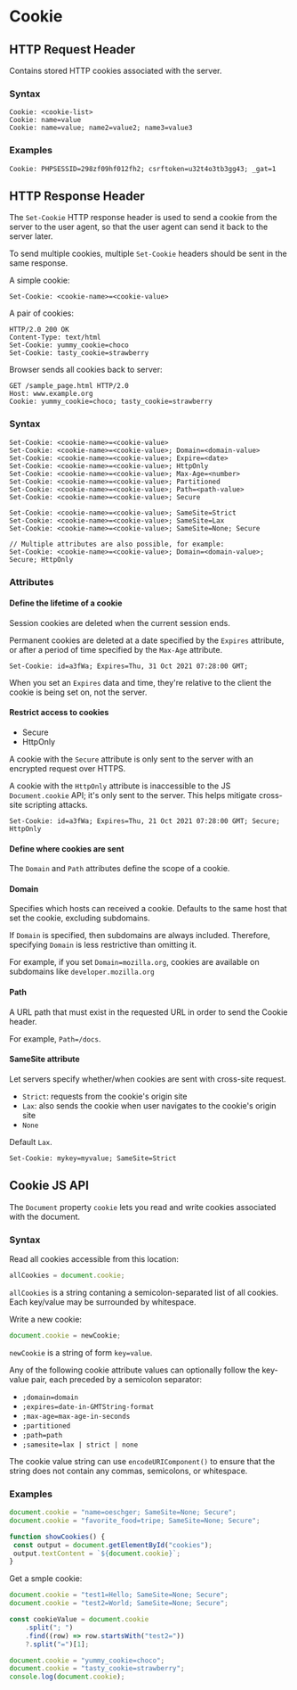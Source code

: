 # Cookie

## HTTP Request Header

Contains stored HTTP cookies associated with the server.

### Syntax

```
Cookie: <cookie-list>
Cookie: name=value
Cookie: name=value; name2=value2; name3=value3
```

### Examples

```
Cookie: PHPSESSID=298zf09hf012fh2; csrftoken=u32t4o3tb3gg43; _gat=1
```

## HTTP Response Header

The `Set-Cookie` HTTP response header is used to send a cookie from the server to the user agent, so that the user agent can send it back to the server later.

To send multiple cookies, multiple `Set-Cookie` headers should be sent in the same response.

A simple cookie:

```
Set-Cookie: <cookie-name>=<cookie-value>
```

A pair of cookies:

```
HTTP/2.0 200 OK
Content-Type: text/html
Set-Cookie: yummy_cookie=choco
Set-Cookie: tasty_cookie=strawberry
```

Browser sends all cookies back to server:

```
GET /sample_page.html HTTP/2.0
Host: www.example.org
Cookie: yummy_cookie=choco; tasty_cookie=strawberry
```

### Syntax

```
Set-Cookie: <cookie-name>=<cookie-value>
Set-Cookie: <cookie-name>=<cookie-value>; Domain=<domain-value>
Set-Cookie: <cookie-name>=<cookie-value>; Expire=<date>
Set-Cookie: <cookie-name>=<cookie-value>; HttpOnly
Set-Cookie: <cookie-name>=<cookie-value>; Max-Age=<number>
Set-Cookie: <cookie-name>=<cookie-value>; Partitioned
Set-Cookie: <cookie-name>=<cookie-value>; Path=<path-value>
Set-Cookie: <cookie-name>=<cookie-value>; Secure

Set-Cookie: <cookie-name>=<cookie-value>; SameSite=Strict
Set-Cookie: <cookie-name>=<cookie-value>; SameSite=Lax
Set-Cookie: <cookie-name>=<cookie-value>; SameSite=None; Secure

// Multiple attributes are also possible, for example:
Set-Cookie: <cookie-name>=<cookie-value>; Domain=<domain-value>; Secure; HttpOnly
```

### Attributes

#### Define the lifetime of a cookie

Session cookies are deleted when the current session ends.

Permanent cookies are deleted at a date specified by the `Expires` attribute, or after a period of time specified by the `Max-Age` attribute.

```
Set-Cookie: id=a3fWa; Expires=Thu, 31 Oct 2021 07:28:00 GMT;
```

When you set an `Expires` data and time, they're relative to the client the cookie is being set on, not the server.

#### Restrict access to cookies

* Secure
* HttpOnly

A cookie with the `Secure` attribute is only sent to the server with an encrypted request over HTTPS.

A cookie with the `HttpOnly` attribute is inaccessible to the JS `Document.cookie` API; it's only sent to the server. This helps mitigate cross-site scripting attacks.

```
Set-Cookie: id=a3fWa; Expires=Thu, 21 Oct 2021 07:28:00 GMT; Secure; HttpOnly
```

#### Define where cookies are sent

The `Domain` and `Path` attributes define the scope of a cookie.

#### Domain

Specifies which hosts can received a cookie. Defaults to the same host that set the cookie, excluding subdomains.

If `Domain` is specified, then subdomains are always included. Therefore, specifying `Domain` is less restrictive than omitting it.

For example, if you set `Domain=mozilla.org`, cookies are available on subdomains like `developer.mozilla.org`

#### Path

A URL path that must exist in the requested URL in order to send the Cookie header.

For example, `Path=/docs`.

#### SameSite attribute

Let servers specify whether/when cookies are sent with cross-site request.

* `Strict`: requests from the cookie's origin site
* `Lax`: also sends the cookie when user navigates to the cookie's origin site
* `None`

Default `Lax`.

```
Set-Cookie: mykey=myvalue; SameSite=Strict
```

## Cookie JS API

The `Document` property `cookie` lets you read and write cookies associated with the document.

### Syntax

Read all cookies accessible from this location:

```js
allCookies = document.cookie;
```

`allCookies` is a string contaning a semicolon-separated list of all cookies. Each key/value may be surrounded by whitespace.

Write a new cookie:

```js
document.cookie = newCookie;
```

`newCookie` is a string of form `key=value`.

Any of the following cookie attribute values can optionally follow the key-value pair, each preceded by a semicolon separator:

* `;domain=domain`
* `;expires=date-in-GMTString-format`
* `;max-age=max-age-in-seconds`
* `;partitioned`
* `;path=path`
* `;samesite=lax | strict | none`

The cookie value string can use `encodeURIComponent()` to ensure that the string does not contain any commas, semicolons, or whitespace.

### Examples

```js
document.cookie = "name=oeschger; SameSite=None; Secure";
document.cookie = "favorite_food=tripe; SameSite=None; Secure";

function showCookies() {
 const output = document.getElementById("cookies");
 output.textContent = `${document.cookie}`;
}
```

Get a smple cookie:

```js
document.cookie = "test1=Hello; SameSite=None; Secure";
document.cookie = "test2=World; SameSite=None; Secure";

const cookieValue = document.cookie
	.split("; ")
	.find((row) => row.startsWith("test2="))
	?.split("=")[1];
```

```js
document.cookie = "yummy_cookie=choco";
document.cookie = "tasty_cookie=strawberry";
console.log(document.cookie);
```
